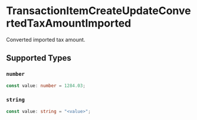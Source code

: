 # TransactionItemCreateUpdateConvertedTaxAmountImported

Converted imported tax amount.


## Supported Types

### `number`

```typescript
const value: number = 1284.03;
```

### `string`

```typescript
const value: string = "<value>";
```

